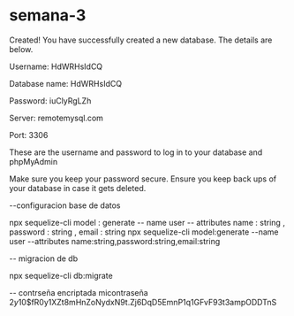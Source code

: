 # semana-3
Created!
You have successfully created a new database. The details are below.

Username: HdWRHsIdCQ

Database name: HdWRHsIdCQ

Password: iuClyRgLZh

Server: remotemysql.com

Port: 3306

These are the username and password to log in to your database and phpMyAdmin

Make sure you keep your password secure. Ensure you keep back ups of your database in case it gets deleted.


--configuracion base de datos 

npx sequelize-cli model : generate -- name user -- attributes name : string , password : string , email : string
npx sequelize-cli model:generate --name user --attributes name:string,password:string,email:string

-- migracion de db 

npx sequelize-cli db:migrate

-- contrseña encriptada 
micontraseña
$2y$10$fR0y1XZt8mHnZoNydxN9t.Zj6DqD5EmnP1q1GFvF93t3ampODDTnS 
